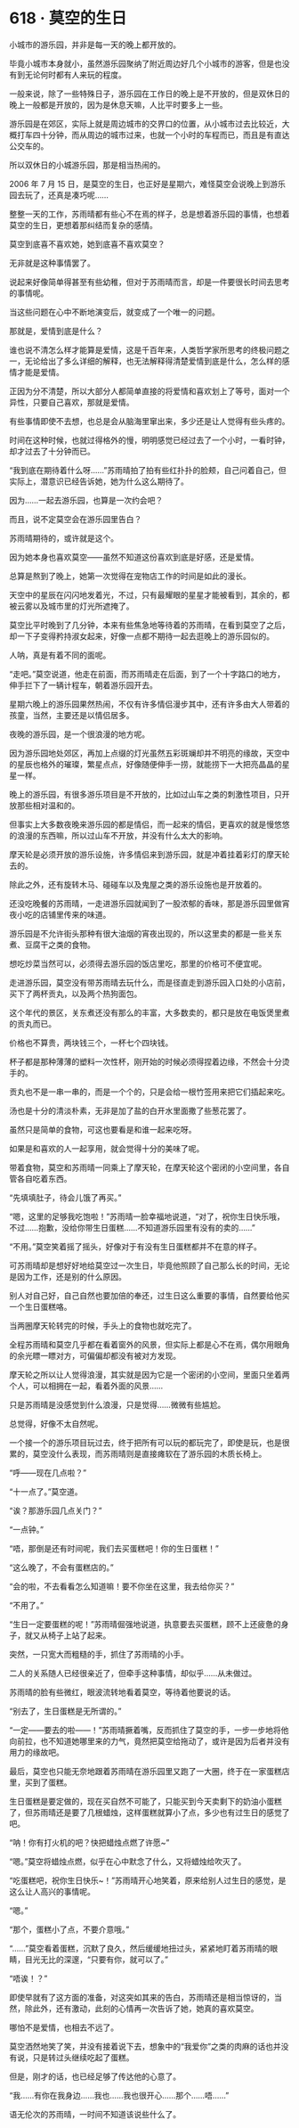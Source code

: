 # 618 · 莫空的生日

小城市的游乐园，并非是每一天的晚上都开放的。

毕竟小城市本身就小，虽然游乐园聚纳了附近周边好几个小城市的游客，但是也没有到无论何时都有人来玩的程度。

一般来说，除了一些特殊日子，游乐园在工作日的晚上是不开放的，但是双休日的晚上一般都是开放的，因为是休息天嘛，人比平时要多上一些。

游乐园是在郊区，实际上就是周边城市的交界口的位置，从小城市过去比较近，大概打车四十分钟，而从周边的城市过来，也就一个小时的车程而已，而且是有直达公交车的。

所以双休日的小城游乐园，那是相当热闹的。

2006 年 7 月 15 日，是莫空的生日，也正好是星期六，难怪莫空会说晚上到游乐园去玩了，还真是凑巧呢……

整整一天的工作，苏雨晴都有些心不在焉的样子，总是想着游乐园的事情，也想着莫空的生日，更想着那纠结而复杂的感情。

莫空到底喜不喜欢她，她到底喜不喜欢莫空？

无非就是这种事情罢了。

说起来好像简单得甚至有些幼稚，但对于苏雨晴而言，却是一件要很长时间去思考的事情呢。

当这些问题在心中不断地演变后，就变成了一个唯一的问题。

那就是，爱情到底是什么？

谁也说不清怎么样才能算是爱情，这是千百年来，人类哲学家所思考的终极问题之一，无论给出了多么详细的解释，也无法解释得清楚爱情到底是什么，怎么样的感情才能是爱情。

正因为分不清楚，所以大部分人都简单直接的将爱情和喜欢划上了等号，面对一个异性，只要自己喜欢，那就是爱情。

有些事情即使不去想，也总是会从脑海里窜出来，多少还是让人觉得有些头疼的。

时间在这种时候，也就过得格外的慢，明明感觉已经过去了一个小时，一看时钟，却才过去了十分钟而已。

“我到底在期待着什么呀……”苏雨晴拍了拍有些红扑扑的脸颊，自己问着自己，但实际上，潜意识已经告诉她，她为什么这么期待了。

因为……一起去游乐园，也算是一次约会吧？

而且，说不定莫空会在游乐园里告白？

苏雨晴期待的，或许就是这个。

因为她本身也喜欢莫空——虽然不知道这份喜欢到底是好感，还是爱情。

总算是熬到了晚上，她第一次觉得在宠物店工作的时间是如此的漫长。

天空中的星辰在闪闪地发着光，不过，只有最耀眼的星星才能被看到，其余的，都被云雾以及城市里的灯光所遮掩了。

莫空比平时晚到了几分钟，本来有些焦急地等待着的苏雨晴，在看到莫空了之后，却一下子变得矜持淑女起来，好像一点都不期待一起去逛晚上的游乐园似的。

人呐，真是有着不同的面呢。

“走吧。”莫空说道，他走在前面，而苏雨晴走在后面，到了一个十字路口的地方，伸手拦下了一辆计程车，朝着游乐园开去。

星期六晚上的游乐园果然热闹，不仅有许多情侣漫步其中，还有许多由大人带着的孩童，当然，主要还是以情侣居多。

夜晚的游乐园，是一个很浪漫的地方呢。

因为游乐园地处郊区，再加上点缀的灯光虽然五彩斑斓却并不明亮的缘故，天空中的星辰也格外的璀璨，繁星点点，好像随便伸手一捞，就能捞下一大把亮晶晶的星星一样。

晚上的游乐园，有很多游乐项目是不开放的，比如过山车之类的刺激性项目，只开放那些相对温和的。

但事实上大多数夜晚来游乐园的都是情侣，而一起来的情侣，更喜欢的就是慢悠悠的浪漫的东西嘛，所以过山车不开放，并没有什么太大的影响。

摩天轮是必须开放的游乐设施，许多情侣来到游乐园，就是冲着挂着彩灯的摩天轮去的。

除此之外，还有旋转木马、碰碰车以及鬼屋之类的游乐设施也是开放着的。

还没吃晚餐的苏雨晴，一走进游乐园就闻到了一股浓郁的香味，那是游乐园里做宵夜小吃的店铺里传来的味道。

游乐园是不允许街头那种有很大油烟的宵夜出现的，所以这里卖的都是一些关东煮、豆腐干之类的食物。

想吃炒菜当然可以，必须得去游乐园的饭店里吃，那里的价格可不便宜呢。

走进游乐园，莫空没有带苏雨晴去玩什么，而是径直走到游乐园入口处的小店前，买下了两杯贡丸，以及两个热狗面包。

这个年代的景区，关东煮还没有那么的丰富，大多数卖的，都只是放在电饭煲里煮的贡丸而已。

价格也不算贵，两块钱三个，一杯七个四块钱。

杯子都是那种薄薄的塑料一次性杯，刚开始的时候必须得捏着边缘，不然会十分烫手的。

贡丸也不是一串一串的，而是一个个的，只是会给一根竹签用来把它们插起来吃。

汤也是十分的清淡朴素，无非是加了盐的白开水里面撒了些葱花罢了。

虽然只是简单的食物，可这也要看是和谁一起来吃呀。

如果是和喜欢的人一起享用，就会觉得十分的美味了呢。

带着食物，莫空和苏雨晴一同乘上了摩天轮，在摩天轮这个密闭的小空间里，各自管各自吃着东西。

“先填填肚子，待会儿饿了再买。”

“嗯，这里的足够我吃饱啦！”苏雨晴一脸幸福地说道，“对了，祝你生日快乐哦，不过……抱歉，没给你带生日蛋糕……不知道游乐园里有没有的卖的……”

“不用。”莫空笑着摇了摇头，好像对于有没有生日蛋糕都并不在意的样子。

可苏雨晴却是想好好地给莫空过一次生日，毕竟他照顾了自己那么长的时间，无论是因为工作，还是别的什么原因。

别人对自己好，自己自然也要加倍的奉还，过生日这么重要的事情，自然要给他买一个生日蛋糕咯。

当两圈摩天轮转完的时候，手头上的食物也就吃完了。

全程苏雨晴和莫空几乎都在看着窗外的风景，但实际上都是心不在焉，偶尔用眼角的余光瞟一瞟对方，可偏偏却都没有被对方发现。

摩天轮之所以让人觉得浪漫，其实就是因为它是一个密闭的小空间，里面只坐着两个人，可以相拥在一起，看着外面的风景……

只是苏雨晴是没感觉到什么浪漫，只是觉得……微微有些尴尬。

总觉得，好像不太自然呢。

一个接一个的游乐项目玩过去，终于把所有可以玩的都玩完了，即使是玩，也是很累的，莫空没什么表现，而苏雨晴则是直接瘫软在了游乐园的木质长椅上。

“呼——现在几点啦？”

“十一点了。”莫空道。

“诶？那游乐园几点关门？”

“一点钟。”

“唔，那倒是还有时间呢，我们去买蛋糕吧！你的生日蛋糕！”

“这么晚了，不会有蛋糕店的。”

“会的啦，不去看看怎么知道嘛！要不你坐在这里，我去给你买？”

“不用了。”

“生日一定要蛋糕的呢！”苏雨晴倔强地说道，执意要去买蛋糕，顾不上还疲惫的身子，就又从椅子上站了起来。

突然，一只宽大而粗糙的手，抓住了苏雨晴的小手。

二人的关系随人已经很亲近了，但牵手这种事情，却似乎……从未做过。

苏雨晴的脸有些微红，眼波流转地看着莫空，等待着他要说的话。

“别去了，生日蛋糕是无所谓的。”

“一定——要去的啦——！”苏雨晴撅着嘴，反而抓住了莫空的手，一步一步地将他向前拉，也不知道她哪里来的力气，竟然把莫空给拖动了，或许是因为后者并没有用力的缘故吧。

最后，莫空也只能无奈地跟着苏雨晴在游乐园里又跑了一大圈，终于在一家蛋糕店里，买到了蛋糕。

生日蛋糕是要定做的，现在买自然不可能了，只能买到今天卖剩下的奶油小蛋糕了，但苏雨晴还是要了几根蜡烛，这样蛋糕就算小了点，多少也有过生日的感觉了吧。

“呐！你有打火机的吧？快把蜡烛点燃了许愿\~”

“嗯。”莫空将蜡烛点燃，似乎在心中默念了什么，又将蜡烛给吹灭了。

“吃蛋糕吧，祝你生日快乐\~！”苏雨晴开心地笑着，原来给别人过生日的感觉，是这么让人高兴的事情呢。

“嗯。”

“那个，蛋糕小了点，不要介意哦。”

“……”莫空看着蛋糕，沉默了良久，然后缓缓地扭过头，紧紧地盯着苏雨晴的眼睛，目光无比的深邃，“只要有你，就可以了。”

“唔诶！？”

即使早就有了这方面的准备，对这突如其来的告白，苏雨晴还是相当惊讶的，当然，除此外，还有激动，此刻的心情再一次告诉了她，她真的喜欢莫空。

哪怕不是爱情，也相去不远了。

莫空洒然地笑了笑，并没有接着说下去，想象中的“我爱你”之类的肉麻的话也并没有说，只是转过头继续吃起了蛋糕。

但是，刚才的话，也已经足够了传达他的心意了。

“我……有你在我身边……我也……我也很开心……那个……唔……”

语无伦次的苏雨晴，一时间不知道该说些什么了。
